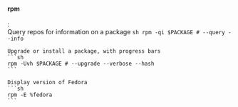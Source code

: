#### rpm
:   
    Query repos for information on a package
    ```sh
    rpm -qi $PACKAGE # --query --info
    ```

    Upgrade or install a package, with progress bars
    ```sh
    rpm -Uvh $PACKAGE # --upgrade --verbose --hash
    ```

    Display version of Fedora
    ```sh
    rpm -E %fedora
    ```
